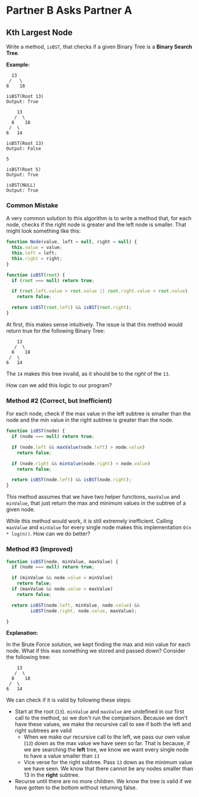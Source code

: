 # Partner B Asks Partner A

## Kth Largest Node

Write a method, `isBST`, that checks if a given Binary Tree is a **Binary Search Tree**.

**Example:**
```
  13
 /   \
8    18

isBST(Root 13)
Output: True

    13
   /  \
  8    18
 /  \
6   14

isBST(Root 13)
Output: False

5

isBST(Root 5)
Output: True

isBST(NULL)
Output: True
```

### Common Mistake

A very common solution to this algorithm is to write a method that, for each node, checks if the right node is greater and the left node is smaller. That might look something like this:

```js
function Node(value, left = null, right = null) {
  this.value = value;
  this.left = left;
  this.right = right;
}

function isBST(root) {
  if (root === null) return true;

  if (root.left.value > root.value || root.right.value < root.value)
    return false;

  return isBST(root.left) && isBST(root.right);
}
```

At first, this makes sense intuitively. The issue is that this method would return true for the following Binary Tree:
```
    13
   /  \
  8    18
 /  \
6   14
```

The `14` makes this tree invalid, as it should be to the _right_ of the `13`.

How can we add this logic to our program?

### Method \#2 (Correct, but Inefficient)

For each node, check if the max value in the left subtree is smaller than the node and the min value in the right subtree is greater than the node.

```js
function isBST(node) {
  if (node === null) return true;

  if (node.left && maxValue(node.left) > node.value)
    return false;

  if (node.right && minValue(node.right) < node.value)
    return false;

  return isBST(node.left) && isBST(node.right);
}
```

This method assumes that we have two helper functions, `maxValue` and `minValue`, that just return the max and minimum values in the subtree of a given node.

While this method would work, it is still extremely inefficient. Calling `maxValue` and `minValue` for every single node makes this implementation `O(n * log(n))`.
How can we do better?

### Method \#3 (Improved)

```js
function isBST(node, minValue, maxValue) {
  if (node === null) return true;

  if (minValue && node.value < minValue)
    return false;
  if (maxValue && node.value > maxValue)
    return false;

  return isBST(node.left, minValue, node.value) &&
         isBST(node.right, node.value, maxValue);

}
```

**Explanation:**

In the Brute Force solution, we kept finding the max and min value for each node. What if this was something we stored and passed down? Consider the following tree:
```
    13
   /  \
  8    18
 /  \
6   14
```

We can check if it is valid by following these steps:
* Start at the root (`13`). `minValue` and `maxValue` are undefined in our first call to the method, so we don't run the comparison. Because we don't have these values, we make the recursive call to see if both the left and right subtrees are valid
  * When we make our recursive call to the left, we pass our _own_ value (`13`) down as the max value we have seen so far. That is because, if we are searching the **left** tree, we know we want every single node to have a value smaller than `13`
  * Vice verse for the right subtree. Pass `13` down as the minimum value we have seen. We know that there cannot be any nodes smaller than 13 in the **right** subtree.
* Recurse until there are no more children. We know the tree is valid if we have gotten to the bottom without returning false.
